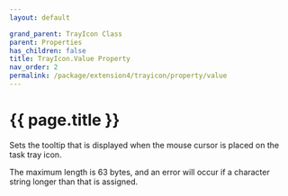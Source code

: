 ```yaml
---
layout: default

grand_parent: TrayIcon Class
parent: Properties
has_children: false
title: TrayIcon.Value Property
nav_order: 2
permalink: /package/extension4/trayicon/property/value
---
```

# {{ page.title }}

Sets the tooltip that is displayed when the mouse cursor is placed on the task tray icon.

The maximum length is 63 bytes, and an error will occur if a character string longer than that is assigned.
